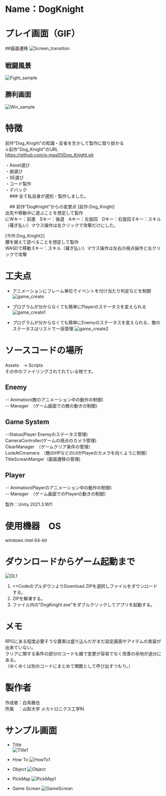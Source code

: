 # Name：DogKnight
 
# プレイ画面（GIF）
 ##画面遷移
 ![Screen_transition](https://user-images.githubusercontent.com/125266372/223749680-060a4941-6a74-411e-b3c4-6f5cef93c452.gif)
 ## 戦闘風景
 ![Fight_sample](https://user-images.githubusercontent.com/125266372/223749972-21caf639-6bd7-48d8-a170-e46912de15fa.gif)
 ## 勝利画面
 ![Win_sample](https://user-images.githubusercontent.com/125266372/223750029-4004e5b6-e878-4f52-8dc2-09d31694addc.gif)
 
 
 
# 特徴
前作"Dog_Knight"の知識・反省を生かして製作に取り掛かる  
↓前作"Dog_Knight"のURL  
https://github.com/s-mas01/Dog_Knight.git

・Asset選び  
・曲選び  
・SE選び  
・コード製作  
・デバック  
　### 全て私自身が選別・製作しました。


　## 前作"DogKnight"からの変更点
[前作:Dog_Knight]  
出先や移動中に遊ぶことを想定して製作  
にWキー：前進　Sキー：後退　Aキー：左旋回　Dキー：右旋回  Eキー：スキル（薙ぎ払い）マウス操作は左クリックで攻撃だけにした。

[今作:Dog_Knight2]  
腰を据えて遊べることを想定して製作  
WASDで移動  Eキー：スキル（薙ぎ払い）マウス操作は左右の視点操作と左クリックで攻撃




# 工夫点
* アニメーションにフレーム単位でイベントを付け当たり判定などを制御
![game_create](https://user-images.githubusercontent.com/125266372/223724200-6744840f-2b55-4c0b-b644-82b462000def.png)

* プログラムが分からなくても簡単にPlayerのステータスを変えられる
![game_create1](https://user-images.githubusercontent.com/125266372/223724721-9f2425b5-89bd-4288-a1be-32619823b621.png)

* プログラムが分からなくても簡単にEnemyのステータスを変えられる、敵のステータスはリストで一括管理
![game_create2](https://user-images.githubusercontent.com/125266372/223724765-1cae52b6-128a-4528-b1f1-29dc290f6b00.png)



# ソースコードの場所  
Assets　-> Scripts  
その中のファイリングされてれている物です。

 ## Enemy  
 -- Animation(敵のアニメーション中の動作の制御)  
 -- Manager　（ゲーム画面での敵の動きの制御)  
 
 ## Game System 
 --Status(Player Enemyのステータス管理)  
 CameraController(ゲームの視点のカメラ管理)  
 ClearManager　（ゲームクリア条件の管理）  
 LookAtCmamera　（敵のHPなどのUIがPlayeのカメラを向くように制御）  
 TitleScreanManger（画面遷移の管理)  
 
 ## Player
  -- Animation(Playerのアニメーション中の動作の制御)  
 -- Manager　（ゲーム画面でのPlayerの動きの制御）  


製作：Unity 2021.3.16f1
 
# 使用機器　OS
 
windows intel 64-bit

# ダウンロードからゲーム起動まで
![DL1](https://user-images.githubusercontent.com/125266372/221795491-47046d01-17a9-494f-bdb0-930642e15994.png)
1. <>CodeのプルダウンよりDownload ZIPを選択しファイルをダウンロードする。  
2. ZIPを解凍する。  
3. ファイル内の"DogKnight.exe"をダブルクリックしてアプリを起動する。  

# メモ
RPGにある程度必要そうな要素は盛り込んだがまだ設定画面やアイテムの実装が出来ていない。  
クリアに関する条件の部分のコードも雑で変更が容易でなく改善の余地が過分にある。  
（ゆくゆくは別のコードにまとめて関数として呼び出すつもり。）

# 製作者
作成者：白鳥雅也  
所属　：山梨大学 メカトロニクス工学科 

# サンプル画面
* Title  
![Title1](https://user-images.githubusercontent.com/125266372/223723400-a5edd2bd-49f4-496d-9ef6-b73f2b221e6b.png)

 * How To
![HowTo1](https://user-images.githubusercontent.com/125266372/223723629-6498f75c-f92c-4777-9a5a-f31dc0e6c072.png)
 
 * Object
![Object](https://user-images.githubusercontent.com/125266372/223723755-d1208793-531b-40c5-af57-78b87002e397.png)

 * PIckMap
![PickMap1](https://user-images.githubusercontent.com/125266372/223723923-ffd7983b-e55e-4b0f-9f5a-ad30d637c6f5.png)

 * Game Screan
![GameScrean](https://user-images.githubusercontent.com/125266372/223724050-8eeefd02-549f-456e-bf13-47c49497100a.png)

 
